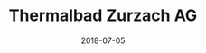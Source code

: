 ﻿---
title:          "Thermalbad Zurzach AG"
date:           "2018-07-05"
draft:          false
robotsExclude:  true
forceNowrap:    false
---
